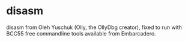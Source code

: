 # disasm
disasm from Oleh Yuschuk (Olly, the OllyDbg creator), fixed to run with BCC55 free commandline tools available from Embarcadero.
